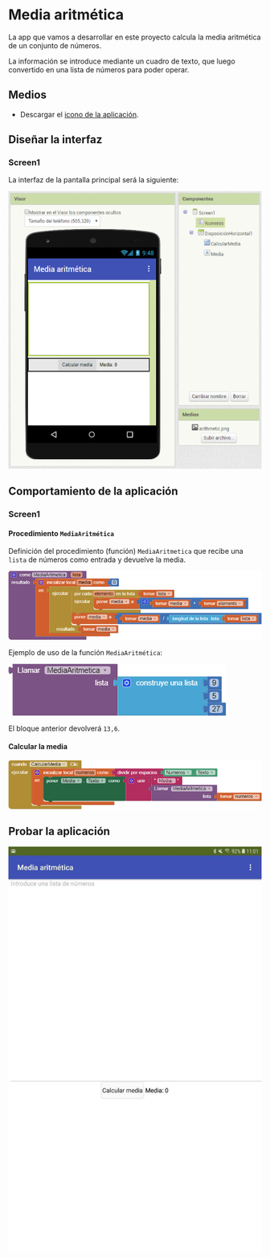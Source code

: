 # Media aritmética

La app que vamos a desarrollar en este proyecto calcula la media aritmética de un conjunto de números.

La información se introduce mediante un cuadro de texto, que luego convertido en una lista de números para poder operar.

## Medios

* Descargar el [icono de la aplicación](arithmetic.png).

## Diseñar la interfaz

### Screen1

La interfaz de la pantalla principal será la siguiente:

![](interfaz.png)

## Comportamiento de la aplicación

### Screen1

#### Procedimiento `MediaAritmética`

Definición del procedimiento (función) `MediaAritmetica` que recibe una `lista` de números como entrada y devuelve la media.

![](como-mediaaritmetica.png)

Ejemplo de uso de la función `MediaAritmética`:

![](llamar-mediaaritmetica.png)

El bloque anterior devolverá `13,6`.

#### Calcular la media

![](cuando-calcularmedia-clic.png)

## Probar la aplicación

![](prueba.jpg)